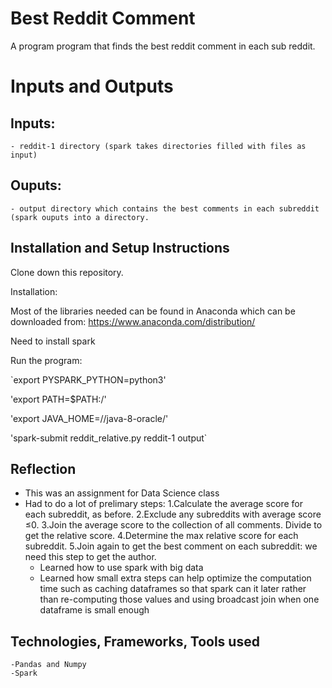 # Best Reddit Comment

A program program that finds the best reddit comment in each sub reddit.


# Inputs and Outputs

## Inputs:
	- reddit-1 directory (spark takes directories filled with files as input)

## Ouputs:
	- output directory which contains the best comments in each subreddit (spark ouputs into a directory.

## Installation and Setup Instructions

Clone down this repository.

Installation:

Most of the libraries needed can be found in Anaconda which can be downloaded from: https://www.anaconda.com/distribution/

Need to install spark

Run the program:

`export PYSPARK_PYTHON=python3'

'export PATH=$PATH:/<path to hadoop bin file>'

'export JAVA_HOME=/<path to java module>/java-8-oracle/'

'spark-submit reddit_relative.py reddit-1 output`


## Reflection

  - This was an assignment for Data Science class
  - Had to do a lot of prelimary steps:
			1.Calculate the average score for each subreddit, as before.
			2.Exclude any subreddits with average score ≤0.
			3.Join the average score to the collection of all comments. Divide to get the relative score.
			4.Determine the max relative score for each subreddit.
			5.Join again to get the best comment on each subreddit: we need this step to get the author.
	- Learned how to use spark with big data
	- Learned how small extra steps can help optimize the computation time such as caching dataframes so that spark can it later rather than re-computing those values and using broadcast join when one dataframe is small enough

## Technologies, Frameworks, Tools used
	-Pandas and Numpy
	-Spark
